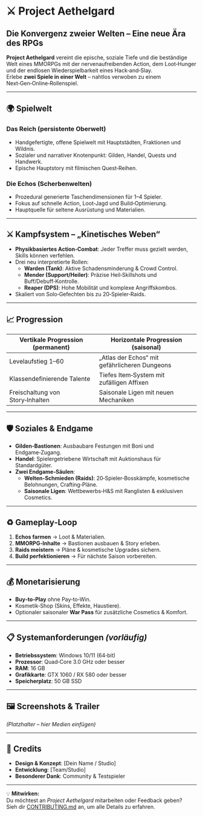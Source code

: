 # ⚔️ Project Aethelgard

## Die Konvergenz zweier Welten – Eine neue Ära des RPGs

**Project Aethelgard** vereint die epische, soziale Tiefe und die beständige Welt eines MMORPGs mit der nervenaufreibenden Action, dem Loot‑Hunger und der endlosen Wiederspielbarkeit eines Hack‑and‑Slay.  
Erlebe **zwei Spiele in einer Welt** – nahtlos verwoben zu einem Next‑Gen‑Online‑Rollenspiel.

---

## 🌍 Spielwelt

### Das Reich (persistente Oberwelt)
- Handgefertigte, offene Spielwelt mit Hauptstädten, Fraktionen und Wildnis.
- Sozialer und narrativer Knotenpunkt: Gilden, Handel, Quests und Handwerk.
- Epische Hauptstory mit filmischen Quest‑Reihen.

### Die Echos (Scherbenwelten)
- Prozedural generierte Taschendimensionen für 1–4 Spieler.
- Fokus auf schnelle Action, Loot‑Jagd und Build‑Optimierung.
- Hauptquelle für seltene Ausrüstung und Materialien.

---

## ⚔️ Kampfsystem – „Kinetisches Weben“

- **Physikbasiertes Action‑Combat**: Jeder Treffer muss gezielt werden, Skills können verfehlen.
- Drei neu interpretierte Rollen:
  - **Warden (Tank)**: Aktive Schadensminderung & Crowd Control.
  - **Mender (Support/Heiler)**: Präzise Heil‑Skillshots und Buff/Debuff‑Kontrolle.
  - **Reaper (DPS)**: Hohe Mobilität und komplexe Angriffskombos.
- Skaliert von Solo‑Gefechten bis zu 20‑Spieler‑Raids.

---

## 📈 Progression

| Vertikale Progression (permanent)          | Horizontale Progression (saisonal)            |
| ------------------------------------------- | ---------------------------------------------- |
| Levelaufstieg 1–60                          | „Atlas der Echos“ mit gefährlicheren Dungeons  |
| Klassendefinierende Talente                 | Tiefes Item‑System mit zufälligen Affixen      |
| Freischaltung von Story‑Inhalten            | Saisonale Ligen mit neuen Mechaniken           |

---

## 🛡 Soziales & Endgame

- **Gilden‑Bastionen**: Ausbaubare Festungen mit Boni und Endgame‑Zugang.
- **Handel**: Spielergetriebene Wirtschaft mit Auktionshaus für Standardgüter.
- **Zwei Endgame‑Säulen**:
  - **Welten‑Schmieden (Raids)**: 20‑Spieler‑Bosskämpfe, kosmetische Belohnungen, Crafting‑Pläne.
  - **Saisonale Ligen**: Wettbewerbs‑H&S mit Ranglisten & exklusiven Cosmetics.

---

## ♻ Gameplay‑Loop

1. **Echos farmen** → Loot & Materialien.
2. **MMORPG‑Inhalte** → Bastionen ausbauen & Story erleben.
3. **Raids meistern** → Pläne & kosmetische Upgrades sichern.
4. **Build perfektionieren** → Für nächste Saison vorbereiten.

---

## 💰 Monetarisierung

- **Buy‑to‑Play** ohne Pay‑to‑Win.
- Kosmetik‑Shop (Skins, Effekte, Haustiere).
- Optionaler saisonaler **War Pass** für zusätzliche Cosmetics & Komfort.

---

## 📋 Systemanforderungen *(vorläufig)*

- **Betriebssystem**: Windows 10/11 (64‑bit)
- **Prozessor**: Quad‑Core 3.0 GHz oder besser
- **RAM**: 16 GB
- **Grafikkarte**: GTX 1060 / RX 580 oder besser
- **Speicherplatz**: 50 GB SSD

---

## 🖼 Screenshots & Trailer
*(Platzhalter – hier Medien einfügen)*

---

## 👥 Credits

- **Design & Konzept**: [Dein Name / Studio]
- **Entwicklung**: [Team/Studio]
- **Besonderer Dank**: Community & Testspieler

---

💡 **Mitwirken:**  
Du möchtest an *Project Aethelgard* mitarbeiten oder Feedback geben?  
Sieh dir [CONTRIBUTING.md](CONTRIBUTING.md) an, um alle Details zu erfahren.